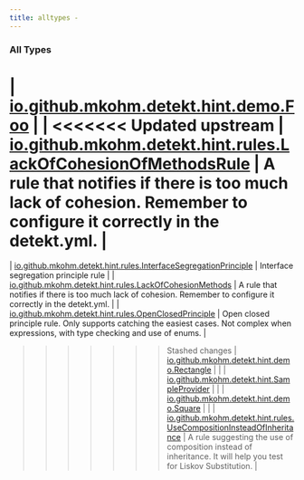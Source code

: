 ```yaml
---
title: alltypes - 
---
```


### All Types

| [io.github.mkohm.detekt.hint.demo.Foo](../io.github.mkohm.detekt.hint.demo/-foo/index.html) |  |
<<<<<<< Updated upstream
| [io.github.mkohm.detekt.hint.rules.LackOfCohesionOfMethodsRule](../io.github.mkohm.detekt.hint.rules/-lack-of-cohesion-of-methods-rule/index.html) | A rule that notifies if there is too much lack of cohesion. Remember to configure it correctly in the detekt.yml. |
=======
| [io.github.mkohm.detekt.hint.rules.InterfaceSegregationPrinciple](../io.github.mkohm.detekt.hint.rules/-interface-segregation-principle/index.html) | Interface segregation principle rule |
| [io.github.mkohm.detekt.hint.rules.LackOfCohesionMethods](../io.github.mkohm.detekt.hint.rules/-lack-of-cohesion-methods/index.html) | A rule that notifies if there is too much lack of cohesion. Remember to configure it correctly in the detekt.yml. |
| [io.github.mkohm.detekt.hint.rules.OpenClosedPrinciple](../io.github.mkohm.detekt.hint.rules/-open-closed-principle/index.html) | Open closed principle rule. Only supports catching the easiest cases. Not complex when expressions, with type checking and use of enums. |
>>>>>>> Stashed changes
| [io.github.mkohm.detekt.hint.demo.Rectangle](../io.github.mkohm.detekt.hint.demo/-rectangle/index.html) |  |
| [io.github.mkohm.detekt.hint.SampleProvider](../io.github.mkohm.detekt.hint/-sample-provider/index.html) |  |
| [io.github.mkohm.detekt.hint.demo.Square](../io.github.mkohm.detekt.hint.demo/-square/index.html) |  |
| [io.github.mkohm.detekt.hint.rules.UseCompositionInsteadOfInheritance](../io.github.mkohm.detekt.hint.rules/-use-composition-instead-of-inheritance/index.html) | A rule suggesting the use of composition instead of inheritance. It will help you test for Liskov Substitution. |

